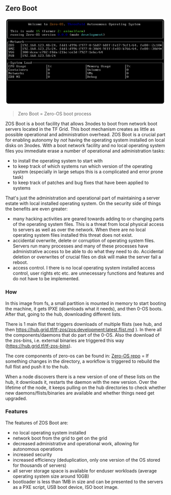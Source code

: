 ## Zero Boot

![](img/boot.png)  

> Zero Boot = Zero-OS boot process

ZOS Boot is a boot facility that allows 3nodes to boot from network boot servers located in the TF Grid.  This boot mechanism creates as little as possible operational and administration overhead.  ZOS Boot is a crucial part for enabling autonomy by *not* having the operating system installed on local disks on 3nodes.  With a boot network facility and no local operating system files you immediate erase a number of operational and administration tasks:

- to install the operating system to start with
- to keep track of which systems run which version of the operating system (especially in large setups this is a complicated and error prone task)
- to keep track of patches and bug fixes that have been applied to systems

That's just the administration and operational part of maintaining a server estate with local installed operating system.  On the security side of things the benefits are even greater:
- many hacking activities are geared towards adding to or changing parts of the operating system files.  This is a threat from local physical access to servers as well as over the network.  When there are no local operating system files installed this threat does not exist.
- accidental overwrite, delete or corruption of operating system files.  Servers run many processes and many of these processes have administrative access to be able to do what they need to do.  Accidental deletion or overwrites of crucial files on disk will make the server fail a reboot.
- access control.  I there is no local operating system installed access control, user rights etc etc. are unnecessary functions and features and do not have to be implemented.

### How

In this image from fs, a small partition is mounted in memory to start booting the machine, it gets IPXE (downloads what it needs), and then 0-OS boots. 
After that, going to the hub, downloading different lists. 

There is 1 main flist that triggers downloads of multiple flists (see hub, and then https://hub.grid.tf/tf-zos/zos:development:latest.flist.md ). 
In there all the components/daemons that do part of the 0-OS. 
Also the download of the zos-bins, i.e. external binaries are triggered this way (https://hub.grid.tf/tf-zos-bins). 

The core components of zero-os can be found in: [Zero-OS repo](https://github.com/threefoldtech/zos/tree/master/bins/packages) =  If something changes in the directory, a workflow is triggered to rebuild the full flist and push it to the hub. 
    
When a node discovers there is a new version of one of these lists on the hub, it downloads it, restarts the daemon with the new version. 
Over the lifetime of the node, it keeps pulling on the hub directories to check whether new daemons/flists/binaries are available and whether things need get upgraded.

### Features

The features of ZOS Boot are:

- no local operating system installed
- network boot from the grid to get on the grid
- decreased administrative and operational work, allowing for autonomous operations
- increased security
- increased efficiency (deduplication, only one version of the OS stored for thousands of servers)
- all server storage space is available for enduser workloads (average operating system size around 10GB)
- bootloader is less than 1MB in size and can be presented to the servers as a PXE script, USB boot device, ISO boot image.





